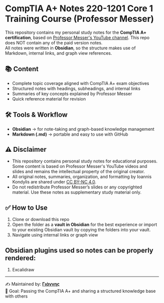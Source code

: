 # CompTIA A+ Notes 220-1201 Core 1 Training Course (Professor Messer)

This repository contains my personal study notes for the **CompTIA A+ certification**, based on [Professor Messer's YouTube channel](https://www.professormesser.com/). 
This repo does NOT contain any of the paid version notes.  
All notes were written in **Obsidian**, so the structure makes use of Markdown, internal links, and graph view references.

## 📚 Content

- Complete topic coverage aligned with CompTIA A+ exam objectives
- Structured notes with headings, subheadings, and internal links
- Summaries of key concepts explained by Professor Messer
- Quick reference material for revision

## 🛠 Tools & Workflow

- **Obsidian** → for note-taking and graph-based knowledge management  
- **Markdown (.md)** → portable and easy to use with GitHub  

## ⚠️ Disclaimer

- This repository contains personal study notes for educational purposes. Some content is based on Professor Messer's YouTube videos and slides and remains the intellectual property of the original creator. 
- All original notes, summaries, organization, and formatting by Ioannis Kondylis are shared under [CC BY-NC 4.0](https://creativecommons.org/licenses/by-nc/4.0/).
- Do not redistribute Professor Messer’s slides or any copyrighted material. Use these notes as supplementary study material only.

## ✅ How to Use

1. Clone or download this repo
2. Open the folder as a **vault in Obsidian** for the best experience or import to your existing Obsidian vault by copying the folders into your vault. 
3. Navigate using internal links or graph view  

## Obsidian plugins used so notes can be properly rendered:
1. Excalidraw

---

✍️ Maintained by: **[Γιάννης](https://github.com/glarobats)**  
🎯 Goal: Passing the CompTIA A+ and sharing a structured knowledge base with others
